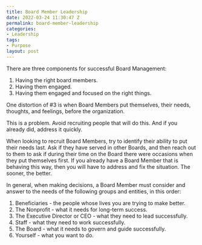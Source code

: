 ```yaml
---
title: Board Member Leadership
date: 2022-03-24 11:30:47 Z
permalink: board-member-leadership
categories:
- Leadership
tags:
- Purpose
layout: post
---
```


There are three components for successful Board Management: 

1. Having the right board members. 
2. Having them engaged.
3. Having them engaged and focused on the right things. 

One distortion of #3 is when Board Members put themselves, their needs, thoughts, and feelings, before the organization. 

This is a problem. 
Avoid recruiting people that will do this. 
And if you already did, address it quickly. 

When looking to recruit Board Members, try to identify their ability to put their needs last. Ask if they have served in other Boards, and then reach out to them to ask if during their time on the Board there were occasions when they put themselves first.  If you already have a Board Member that is behaving this way, then you will have to address and fix the situation. The sooner, the better. 

In general, when making decisions, a Board Member must consider and answer to the needs of the following groups and entities, in this order:  

1. Beneficiaries - the people whose lives you are trying to make better.
2. The Nonprofit - what it needs for long-term success.
3. The Executive Director or CEO - what they need to lead successfully. 
4. Staff - what they need to work successfully. 
5. The Board - what it needs to govern and guide successfully. 
6. Yourself - what you want to do.  

